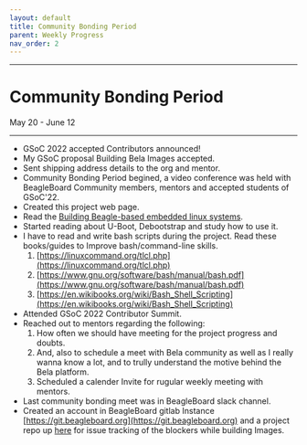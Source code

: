 ```yaml
---
layout: default
title: Community Bonding Period
parent: Weekly Progress
nav_order: 2
---
```

---
# Community Bonding Period
May 20 - June 12

---
- GSoC 2022 accepted Contributors announced! 
- My GSoC proposal Building Bela Images accepted.
- Sent shipping address details to the org and mentor.
- Community Bonding Period begined, a video conference was held with BeagleBoard Community members, mentors and accepted students of GSoC'22.
- Created this project web page.
- Read the [Building Beagle-based embedded linux systems](http://exploringbeaglebone.com/chapter3/).
- Started reading about U-Boot, Debootstrap and study how to use it.
- I have to read and write bash scripts during the project. Read these books/guides to Improve bash/command-line skills.
    1. [https://linuxcommand.org/tlcl.php](https://linuxcommand.org/tlcl.php)
    2. [https://www.gnu.org/software/bash/manual/bash.pdf](https://www.gnu.org/software/bash/manual/bash.pdf)
    3. [https://en.wikibooks.org/wiki/Bash_Shell_Scripting](https://en.wikibooks.org/wiki/Bash_Shell_Scripting) 
- Attended GSoC 2022 Contributor Summit.
- Reached out to mentors regarding the following:
    1. How often we should have meeting for the project progress and doubts.
    2. And, also to schedule a meet with Bela community as well as I really wanna know a lot, and to trully understand the motive behind the Bela platform.
    3. Scheduled a calender Invite for rugular weekly meeting with mentors.
- Last community bonding meet was in BeagleBoard slack channel.
- Created an account in BeagleBoard gitlab Instance [https://git.beagleboard.org](https://git.beagleboard.org) and a project repo up [here](https://git.beagleboard.org/gsoc/building-bela-images) for issue tracking of the blockers while building Images.
